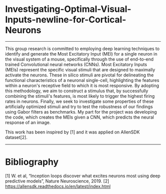 # Investigating-Optimal-Visual-Inputs-newline-for-Cortical-Neurons

---
This group research is committed to employing deep learning techniques to identify and generate the Most Excitatory Input (MEI) for a single neuron in the visual system of a mouse, specifically through the use of end-to-end trained Convolutional neural networks (CNNs).
Most Excitatory Inputs (MEIs) represent the specific visual stimuli that are designed to maximally activate the neurons. These in silico stimuli are pivotal for delineating the functional characteristics of a neuronal single-cell, highlighting the features within a neuron's receptive field to which it is most responsive.
By adopting this methodology, we aim to construct a stimulus that, by successfully combining the stimuli's features, is most likely to trigger the highest firing rates in neurons. Finally, we seek to investigate some properties of these artificially optimized stimuli and try to test the robustness of our findings using Gabor filters as benchmarks.
My part for the project was developing the code, which creates the MEIs given a CNN, which predicts the neural response of an image.

This work has been inspired by [1] and it was applied on AllenSDK dataset[2].

---
# Bibliography
[1] W. et al, “Inception loops discover what excites neurons most using deep predictive models”, Nature Neuroscience, 2019.
[2] https://allensdk.readthedocs.io/en/latest/index.html
